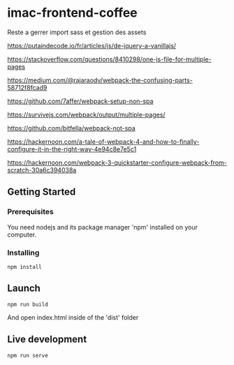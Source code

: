# imac-frontend-coffee

Reste a gerrer import sass et gestion des assets

https://putaindecode.io/fr/articles/js/de-jquery-a-vanillajs/

https://stackoverflow.com/questions/8410298/one-js-file-for-multiple-pages

https://medium.com/@rajaraodv/webpack-the-confusing-parts-58712f8fcad9

https://github.com/7affer/webpack-setup-non-spa

https://survivejs.com/webpack/output/multiple-pages/

https://github.com/bitfella/webpack-not-spa

https://hackernoon.com/a-tale-of-webpack-4-and-how-to-finally-configure-it-in-the-right-way-4e94c8e7e5c1

https://hackernoon.com/webpack-3-quickstarter-configure-webpack-from-scratch-30a6c394038a


## Getting Started

### Prerequisites

You need nodejs and its package manager 'npm' installed on your computer.

### Installing

```
npm install
```

## Launch

```
npm run build
```

And open index.html inside of the 'dist' folder

## Live development

```
npm run serve
```